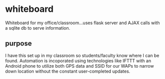 # whiteboard
Whiteboard for my office/classroom...uses flask server and AJAX calls with a sqlite db to serve information.


## purpose
I have this set up in my classroom so students/faculty know where I can be found. Automation is incoporated using technologies like IFTTT with an Android phone to utilize both GPS data and SSID for our WAPs to narrow down location without the constant user-completed updates.

